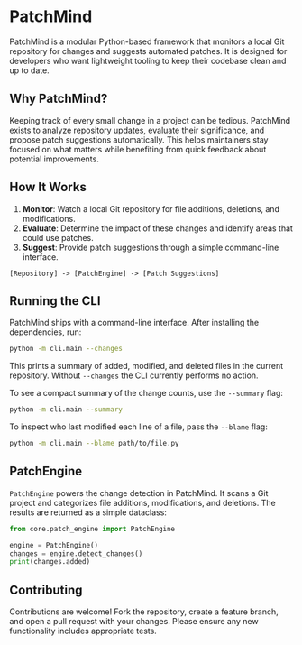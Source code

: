 # PatchMind

PatchMind is a modular Python-based framework that monitors a local Git repository for changes and suggests automated patches. It is designed for developers who want lightweight tooling to keep their codebase clean and up to date.

## Why PatchMind?

Keeping track of every small change in a project can be tedious. PatchMind exists to analyze repository updates, evaluate their significance, and propose patch suggestions automatically. This helps maintainers stay focused on what matters while benefiting from quick feedback about potential improvements.

## How It Works

1. **Monitor**: Watch a local Git repository for file additions, deletions, and modifications.
2. **Evaluate**: Determine the impact of these changes and identify areas that could use patches.
3. **Suggest**: Provide patch suggestions through a simple command-line interface.

```
[Repository] -> [PatchEngine] -> [Patch Suggestions]
```

## Running the CLI

PatchMind ships with a command-line interface. After installing the dependencies, run:

```bash
python -m cli.main --changes
```

This prints a summary of added, modified, and deleted files in the current repository. Without `--changes` the CLI currently performs no action.

To see a compact summary of the change counts, use the `--summary` flag:

```bash
python -m cli.main --summary
```

To inspect who last modified each line of a file, pass the `--blame` flag:

```bash
python -m cli.main --blame path/to/file.py
```

## PatchEngine

`PatchEngine` powers the change detection in PatchMind. It scans a Git project and categorizes file additions, modifications, and deletions. The results are returned as a simple dataclass:

```python
from core.patch_engine import PatchEngine

engine = PatchEngine()
changes = engine.detect_changes()
print(changes.added)
```

## Contributing

Contributions are welcome! Fork the repository, create a feature branch, and open a pull request with your changes. Please ensure any new functionality includes appropriate tests.
